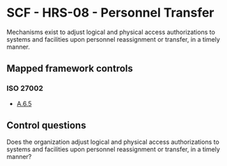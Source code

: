 # SCF - HRS-08 - Personnel Transfer
Mechanisms exist to adjust logical and physical access authorizations to systems and facilities upon personnel reassignment or transfer, in a timely manner.
## Mapped framework controls
### ISO 27002
- [A.6.5](../iso27002/a-6.md#a65)
  
## Control questions
Does the organization adjust logical and physical access authorizations to systems and facilities upon personnel reassignment or transfer, in a timely manner?
  